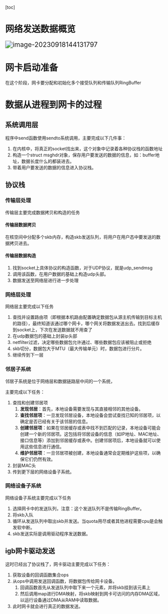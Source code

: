 [toc]



# 网络发送数据概览



<img src="C:\Users\jjjjjjava\AppData\Roaming\Typora\typora-user-images\image-20230918144131797.png" alt="image-20230918144131797" style="zoom:150%;" />



# 网卡启动准备

在这个阶段，网卡要分配和初始化多个接受队列和传输队列RingBuffer





# 数据从进程到网卡的过程

## 系统调用层

程序中send函数使用sendto系统调用，主要完成以下几件事：

1. 在内核中，将真正的socket找出来，这个对象中记录着各种协议栈的函数地址
2. 构造一个struct msghdr对象，保存用户要发送的数据的信息，如：buffer地址，数据长度什么的都装进去。
3. 带着用户要发送的数据的信息进入协议栈。



## 协议栈

### 传输层处理

传输层主要完成数据拷贝和构造的任务

#### 传输层数据拷贝

在核空间中分配多个skb内存，构造skb发送队列，将用户在用户态中要发送的数据拷贝进去。

#### 传输层数据构造

1. 找到socket上具体协议的构造函数，对于UDP协议，就是udp_sendmsg
2. 调用该函数，在用户数据的基础上构造udp头部。
3. 数据发送至网络层进行进一步处理





### 网络层处理

网络层主要完成以下任务

1. 查找并设置路由项（即根据本机路由配置确定数据包从源主机传输到目标主机的路径），最终知道该通过哪个网卡，哪个网关将数据发送出去。找到后缓存到socket上，下次在发送数据就不用查了
2. 在udp数据包的基础上封装ip头部
3. netfilter过滤，决定哪些数据包允许通过、哪些数据包应该被阻止或拒绝
4. skb切分，数据包大于MTU（最大传输单元）时，数据包进行分片。
5. 继续传到下一层





### 邻居子系统

邻居子系统是位于网络层和数据链路层中间的一个系统，

主要完成以下任务：

1. 查找和创建邻居项	
   1. **发现邻居**：首先，本地设备需要发现与其直接相邻的其他设备。
   2. **查找邻居项**：一旦发现邻居设备，本地设备会尝试查找已知的邻居项，以确定是否已经有关于该邻居的信息。
   3. **创建邻居项**：如果在邻居缓存或表中找不到匹配的记录，本地设备可能会创建一个新的邻居项。这包括将邻居设备的信息（如IP地址、MAC地址、接口信息等）添加到邻居缓存或表中。创建邻居项后，本地设备就可以使用这些信息进行通信。
   4. **维护邻居项**：一旦邻居项被创建，本地设备通常会定期维护这些项，以确保它们仍然有效。
2. 封装MAC头
3. 传到更下层的网络设备子系统。





### 网络设备子系统

网络设备子系统主要完成以下任务

1. 选择网卡中的发送队列，注意：这个发送队列不是传输RingBuffer。
2. 将skb入队
3. 循环从发送队列中取出skb并发送。当quota用尽或者其他进程需要cpu是会触发软中断。
4. skb发送实际是调用驱动程序发送数据。





## igb网卡驱动发送

这时已经出了协议栈了，网卡驱动主要完成以下任务：

1. 获取设备的回调函数集合ops
2. 从ops中调用发送回调函数，将数据包传给网卡设备。
   1. 回调函数首先从发送队列中取下来一个元素，并将skb挂到该元素上
   2. 然后调用map进行DMA映射，将skb映射到网卡可访问的内存DMA区域，以运行设备通过DMA从RAM中读取数据。
3. 此时网卡就会进行真正的数据发送。